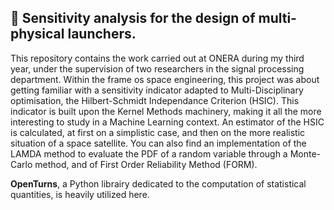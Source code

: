 ## 🚀 Sensitivity analysis for the design of multi-physical launchers.

This repository contains the work carried out at ONERA during my third year, under the supervision of two researchers in the signal processing
department. Within the frame os space engineering, this project was about getting familiar with a sensitivity indicator adapted to Multi-Disciplinary optimisation,
the Hilbert-Schmidt Independance Criterion (HSIC). This indicator is built upon the Kernel Methods machinery, making it all the more interesting to study
in a Machine Learning context.
An estimator of the HSIC is calculated, at first on a simplistic case, and then on the more realistic situation of a space satellite.
You can also find an implementation of the LAMDA method to evaluate the PDF of a random variable through a Monte-Carlo method, and of First Order
Reliability Method (FORM).

**OpenTurns**, a Python librairy dedicated to the computation of statistical quantities, is heavily utilized here.